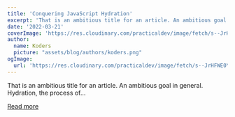 ```yaml
---
title: 'Conquering JavaScript Hydration'
excerpt: 'That is an ambitious title for an article. An ambitious goal in general. Hydration, the process of...'
date: '2022-03-21'
coverImage: 'https://res.cloudinary.com/practicaldev/image/fetch/s--JrHFWE0Y--/c_imagga_scale,f_auto,fl_progressive,h_420,q_auto,w_1000/https://dev-to-uploads.s3.amazonaws.com/uploads/articles/tkj767b9i035yoarigij.jpg'
author:
  name: Koders
  picture: "assets/blog/authors/koders.png"
ogImage:
  url: 'https://res.cloudinary.com/practicaldev/image/fetch/s--JrHFWE0Y--/c_imagga_scale,f_auto,fl_progressive,h_420,q_auto,w_1000/https://dev-to-uploads.s3.amazonaws.com/uploads/articles/tkj767b9i035yoarigij.jpg'
---
```


That is an ambitious title for an article. An ambitious goal in general. Hydration, the process of...

[Read more](https://dev.to/ryansolid/conquering-javascript-hydration-a9f)
